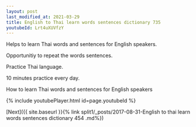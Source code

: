 ```yaml
---
layout: post
last_modified_at: 2021-03-29
title: English to Thai learn words sentences dictionary 735 
youtubeId: Lrt4uXUVfzY
---
```

 
 
Helps to learn Thai words and sentences for English speakers.

Opportunitiy to repeat the words sentences. 

Practice Thai language. 
 
10 minutes practice every day. 
 
How to learn Thai words and sentences for English speakers 
 
{% include youtubePlayer.html id=page.youtubeId %}
 
 
[Next]({{ site.baseurl }}{% link  split1/_posts/2017-08-31-English to thai learn words sentences dictionary 454 .md%})
 
